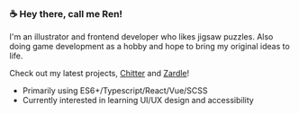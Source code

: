 <h3>☕ Hey there, call me Ren!</h3>

I'm an illustrator and frontend developer who likes jigsaw puzzles. Also doing game development as a hobby and hope to bring my original ideas to life.

Check out my latest projects, [Chitter](https://chitterapp.netlify.app/) and [Zardle](https://zardle.pages.dev/)!

- Primarily using ES6+/Typescript/React/Vue/SCSS
- Currently interested in learning UI/UX design and accessibility


<!--
**renkode/renkode** is a ✨ _special_ ✨ repository because its `README.md` (this file) appears on your GitHub profile.

Here are some ideas to get you started:

- 🔭 I’m currently working on ...
- 🌱 I’m currently learning ...
- 👯 I’m looking to collaborate on ...
- 🤔 I’m looking for help with ...
- 💬 Ask me about ...
- 📫 How to reach me: ...
- 😄 Pronouns: ...
- ⚡ Fun fact: ...
-->
